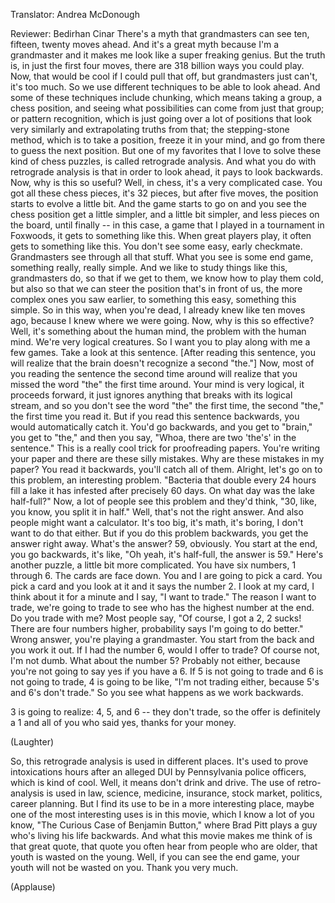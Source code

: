 

Translator: Andrea McDonough

Reviewer: Bedirhan Cinar
There&#39;s a myth
that grandmasters can see ten,
fifteen, twenty moves ahead.
And it&#39;s a great myth
because I&#39;m a grandmaster
and it makes me look
like a super freaking genius.
But the truth is,
in just the first four moves,
there are 318 billion ways you could play.
Now, that would be cool
if I could pull that off,
but grandmasters just can&#39;t,
it&#39;s too much.
So we use different techniques
to be able to look ahead.
And some of these techniques
include chunking,
which means taking a group,
a chess position,
and seeing what possibilities
can come from just that group;
or pattern recognition,
which is just going over a lot
of positions that look very similarly
and extrapolating truths from that;
the stepping-stone method,
which is to take a position,
freeze it in your mind,
and go from there
to guess the next position.
But one of my favorites
that I love to solve
these kind of chess puzzles,
is called retrograde analysis.
And what you do with retrograde analysis
is that in order to look ahead,
it pays to look backwards.
Now, why is this so useful?
Well, in chess,
it&#39;s a very complicated case.
You got all these chess pieces,
it&#39;s 32 pieces,
but after five moves, the position
starts to evolve a little bit.
And the game starts to go on
and you see the chess position
get a little simpler,
and a little bit simpler,
and less pieces on the board,
until finally --
in this case, a game that I played
in a tournament in Foxwoods,
it gets to something like this.
When great players play,
it often gets to something like this.
You don&#39;t see some easy, early checkmate.
Grandmasters see through all that stuff.
What you see is some end game,
something really, really simple.
And we like to study things like this,
grandmasters do,
so that if we get to them,
we know how to play them cold,
but also so that we can steer
the position that&#39;s in front of us,
the more complex ones you saw earlier,
to something this easy,
something this simple.
So in this way, when you&#39;re dead,
I already knew like ten moves ago,
because I knew where we were going.
Now, why is this so effective?
Well, it&#39;s something about the human mind,
the problem with the human mind.
We&#39;re very logical creatures.
So I want you to play along
with me a few games.
Take a look at this sentence.
[After reading this sentence,
you will realize that the brain
doesn&#39;t recognize a second &quot;the.&quot;]
Now, most of you reading the sentence
the second time around
will realize that you missed
the word &quot;the&quot;
the first time around.
Your mind is very logical,
it proceeds forward,
it just ignores anything
that breaks with its logical stream,
and so you don&#39;t see
the word &quot;the&quot; the first time,
the second &quot;the,&quot;
the first time you read it.
But if you read this sentence backwards,
you would automatically catch it.
You&#39;d go backwards,
and you get to &quot;brain,&quot; you get to &quot;the,&quot;
and then you say, &quot;Whoa,
there are two &#39;the&#39;s&#39; in the sentence.&quot;
This is a really cool trick
for proofreading papers.
You&#39;re writing your paper
and there are these silly mistakes.
Why are these mistakes in my paper?
You read it backwards,
you&#39;ll catch all of them.
Alright, let&#39;s go on to this problem,
an interesting problem.
&quot;Bacteria that double every 24 hours
fill a lake it has infested
after precisely 60 days.
On what day was the lake half-full?&quot;
Now, a lot of people see this problem
and they&#39;d think, &quot;30, like,
you know, you split it in half.&quot;
Well, that&#39;s not the right answer.
And also people might want a calculator.
It&#39;s too big, it&#39;s math, it&#39;s boring,
I don&#39;t want to do that either.
But if you do this problem backwards,
you get the answer right away.
What&#39;s the answer? 59, obviously.
You start at the end, you go backwards,
it&#39;s like, &quot;Oh yeah,
it&#39;s half-full, the answer is 59.&quot;
Here&#39;s another puzzle,
a little bit more complicated.
You have six numbers, 1 through 6.
The cards are face down.
You and I are going to pick a card.
You pick a card and you look at it
and it says the number 2.
I look at my card,
I think about it for a minute
and I say, &quot;I want to trade.&quot;
The reason I want to trade,
we&#39;re going to trade to see
who has the highest number at the end.
Do you trade with me?
Most people say,
&quot;Of course, I got a 2, 2 sucks!
There are four numbers higher,
probability says I&#39;m going to do better.&quot;
Wrong answer,
you&#39;re playing a grandmaster.
You start from the back
and you work it out.
If I had the number 6,
would I offer to trade?
Of course not, I&#39;m not dumb.
What about the number 5?
Probably not either, because you&#39;re
not going to say yes if you have a 6.
If 5 is not going to trade
and 6 is not going to trade,
4 is going to be like,
&quot;I&#39;m not trading either,
because 5&#39;s and 6&#39;s don&#39;t trade.&quot;
So you see what happens
as we work backwards.

3 is going to realize:
4, 5, and 6 -- they don&#39;t trade,
so the offer is definitely a 1
and all of you who said yes,
thanks for your money.

(Laughter)

So, this retrograde analysis
is used in different places.
It&#39;s used to prove intoxications
hours after an alleged DUI
by Pennsylvania police officers,
which is kind of cool.
Well, it means don&#39;t drink and drive.
The use of retro-analysis is used in law,
science, medicine, insurance,
stock market, politics, career planning.
But I find its use
to be in a more interesting place,
maybe one of the most
interesting uses is in this movie,
which I know a lot of you know,
&quot;The Curious Case of Benjamin Button,&quot;
where Brad Pitt plays a guy
who&#39;s living his life backwards.
And what this movie makes me
think of is that great quote,
that quote you often hear
from people who are older,
that youth is wasted on the young.
Well, if you can see the end game,
your youth will not be wasted on you.
Thank you very much.

(Applause)

